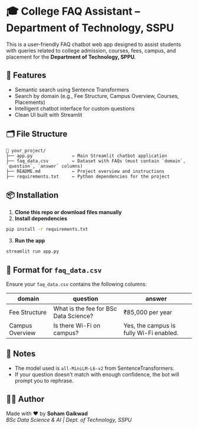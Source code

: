 # 🎓 College FAQ Assistant – Department of Technology, SSPU

This is a user-friendly FAQ chatbot web app designed to assist students with queries related to college admission, courses, fees, campus, and placement for the **Department of Technology, SPPU**.

## 🚀 Features

- Semantic search using Sentence Transformers
- Search by domain (e.g., Fee Structure, Campus Overview, Courses, Placements)
- Intelligent chatbot interface for custom questions
- Clean UI built with Streamlit

## 🗂️ File Structure

```
📁 your_project/
├── app.py               ← Main Streamlit chatbot application
├── faq_data.csv         ← Dataset with FAQs (must contain `domain`, `question`, `answer` columns)
├── README.md            ← Project overview and instructions
├── requirements.txt     ← Python dependencies for the project
```

## 📦 Installation

1. **Clone this repo or download files manually**
2. **Install dependencies**

```bash
pip install -r requirements.txt
```

3. **Run the app**

```bash
streamlit run app.py
```

## 🧾 Format for `faq_data.csv`

Ensure your `faq_data.csv` contains the following columns:

| domain           | question                                | answer                                      |
|------------------|-----------------------------------------|---------------------------------------------|
| Fee Structure    | What is the fee for BSc Data Science?   | ₹85,000 per year                            |
| Campus Overview  | Is there Wi-Fi on campus?               | Yes, the campus is fully Wi-Fi enabled.     |

## 📌 Notes

- The model used is `all-MiniLM-L6-v2` from SentenceTransformers.
- If your question doesn't match with enough confidence, the bot will prompt you to rephrase.

## 👨‍💻 Author

Made with ❤️ by **Soham Gaikwad**  
*BSc Data Science & AI | Dept. of Technology, SSPU*